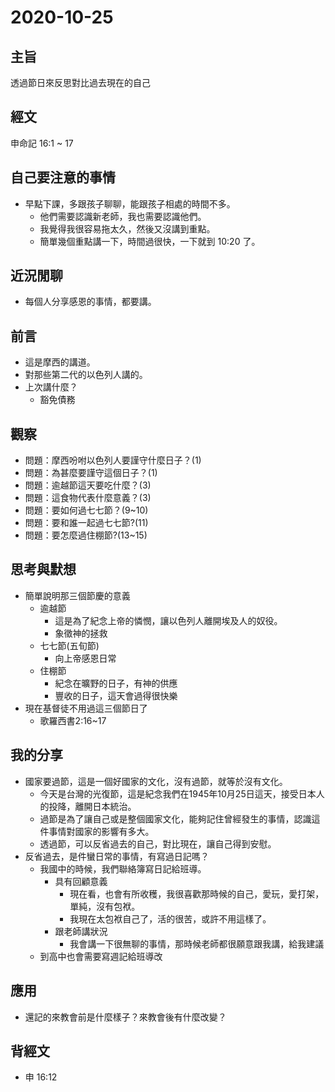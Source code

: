 # 2020-10-25

## 主旨

透過節日來反思對比過去現在的自己

## 經文

申命記 16:1 ~ 17

## 自己要注意的事情

- 早點下課，多跟孩子聊聊，能跟孩子相處的時間不多。
  - 他們需要認識新老師，我也需要認識他們。
  - 我覺得我很容易拖太久，然後又沒講到重點。
  - 簡單幾個重點講一下，時間過很快，一下就到 10:20 了。

## 近況閒聊

- 每個人分享感恩的事情，都要講。

## 前言

- 這是摩西的講道。
- 對那些第二代的以色列人講的。
- 上次講什麼？
  - 豁免債務

## 觀察

- 問題：摩西吩咐以色列人要謹守什麼日子？(1)
- 問題：為甚麼要謹守這個日子？(1)
- 問題：逾越節這天要吃什麼？(3)
- 問題：這食物代表什麼意義？(3)
- 問題：要如何過七七節？(9~10)
- 問題：要和誰一起過七七節?(11)
- 問題：要怎麼過住棚節?(13~15)

## 思考與默想

- 簡單說明那三個節慶的意義
  - 逾越節
    - 這是為了紀念上帝的憐憫，讓以色列人離開埃及人的奴役。
    - 象徵神的拯救
  - 七七節(五旬節)
    - 向上帝感恩日常
  - 住棚節
    - 紀念在曠野的日子，有神的供應
    - 豐收的日子，這天會過得很快樂
- 現在基督徒不用過這三個節日了
  - 歌羅西書2:16~17

## 我的分享

- 國家要過節，這是一個好國家的文化，沒有過節，就等於沒有文化。
  - 今天是台灣的光復節，這是紀念我們在1945年10月25日這天，接受日本人的投降，離開日本統治。
  - 過節是為了讓自己或是整個國家文化，能夠記住曾經發生的事情，認識這件事情對國家的影響有多大。
  - 透過節，可以反省過去的自己，對比現在，讓自己得到安慰。
- 反省過去，是件蠻日常的事情，有寫過日記嗎？
  - 我國中的時候，我們聯絡簿寫日記給班導。
    - 具有回顧意義
      - 現在看，也會有所收穫，我很喜歡那時候的自己，愛玩，愛打架，單純，沒有包袱。
      - 我現在太包袱自己了，活的很苦，或許不用這樣了。
    - 跟老師講狀況
      - 我會講一下很無聊的事情，那時候老師都很願意跟我講，給我建議
  - 到高中也會需要寫週記給班導改

## 應用

- 還記的來教會前是什麼樣子？來教會後有什麼改變？

## 背經文

- 申 16:12
